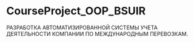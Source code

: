# CourseProject_OOP_BSUIR
РАЗРАБОТКА АВТОМАТИЗИРОВАННОЙ СИСТЕМЫ УЧЕТА ДЕЯТЕЛЬНОСТИ КОМПАНИИ ПО МЕЖДУНАРОДНЫМ ПЕРЕВОЗКАМ. 

